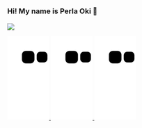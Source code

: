 ### Hi! My name is Perla Oki 🖤

<!--
**P0KiD0Ki/P0KiD0Ki** is a ✨ _special_ ✨ repository because its `README.md` (this file) appears on your GitHub profile.
-->

 <div>
   <a href="https://github.com/P0KiD0Ki">
    <img align="center" height="170" src="https://github-readme-stats.vercel.app/api/top-langs/?username=P0KiD0Ki&layout=compact&langs_count=16&theme=dracula"/>
<!--
<img align="center" src="https://github-readme-stats.vercel.app/api?username=P0KiD0Ki&show_icons=true&theme=dracula&include_all_commits=true&count_private=true&hide=issues"/> 
-->
 </div>

![snake gif](https://github.com/P0KiD0Ki/P0KiD0Ki/blob/output/github-contribution-grid-snake.svg)
![GitHub Snake Light](https://github.com/P0KiD0Ki/P0KiD0Ki/blob/output/github-contribution-grid-snake.svg#gh-light-mode-only)
![GitHub Snake dark](https://github.com/P0KiD0Ki/P0KiD0Ki/blob/output/github-contribution-grid-snake.svg#gh-dark-mode-only)
